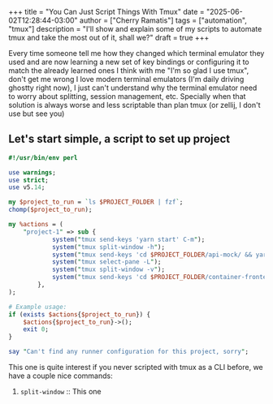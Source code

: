 +++
title = "You Can Just Script Things With Tmux"
date = "2025-06-02T12:28:44-03:00"
author = ["Cherry Ramatis"]
tags = ["automation", "tmux"]
description = "I'll show and explain some of my scripts to automate tmux and take the most out of it, shall we?"
draft = true
+++

Every time someone tell me how they changed which terminal emulator they used and are now learning a new set of key bindings or configuring it to match the already learned ones I think with me "I'm so glad I use tmux", don't get me wrong I love modern terminal emulators (I'm daily driving ghostty right now), I just can't understand why the terminal emulator need to worry about splitting, session management, etc. Specially when that solution is always worse and less scriptable than plan tmux (or zellij, I don't use but see you)

## Let's start simple, a script to set up project

```perl
#!/usr/bin/env perl

use warnings;
use strict;
use v5.14;

my $project_to_run = `ls $PROJECT_FOLDER | fzf`;
chomp($project_to_run);

my %actions = (
    "project-1" => sub {
            system("tmux send-keys 'yarn start' C-m");
            system("tmux split-window -h");
            system("tmux send-keys 'cd $PROJECT_FOLDER/api-mock/ && yarn start' C-m");
            system("tmux select-pane -L");
            system("tmux split-window -v");
            system("tmux send-keys 'cd $PROJECT_FOLDER/container-frontend/ && yarn start' C-m");
        },
);

# Example usage:
if (exists $actions{$project_to_run}) {
    $actions{$project_to_run}->();
    exit 0;
}

say "Can't find any runner configuration for this project, sorry";
```

This one is quite interest if you never scripted with tmux as a CLI before, we have a couple nice commands:

1. `split-window` :: This one
